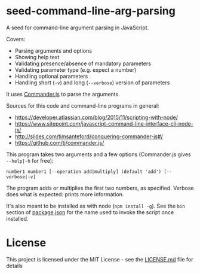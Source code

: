 # seed-command-line-arg-parsing

A seed for command-line argument parsing in JavaScript.

Covers:

- Parsing arguments and options
- Showing help text
- Validating presence/absence of mandatory parameters
- Validating parameter type (e.g. expect a number)
- Handling optional parameters
- Handling short (`-v`) and long (`--verbose`) version of parameters

It uses [Commander.js](https://github.com/tj/commander.js/) to parse the arguments.

Sources for this code and command-line programs in general:

- https://developer.atlassian.com/blog/2015/11/scripting-with-node/
- https://www.sitepoint.com/javascript-command-line-interface-cli-node-js/
- http://slides.com/timsanteford/conquering-commander-js#/
- https://github.com/tj/commander.js/

This program takes two arguments and a few options (Commander.js gives `--help|-h`
for free):

    number1 number1 [--operation add|multiply] (default 'add') [--verbose|-v]

The program adds or multiplies the first two numbers, as specified. Verbose
does what is expected: prints more information.

It's also meant to be installed as with node (`npm install -g`). See the `bin` section
of [package.json](package.json) for the name used to invoke the script once installed.

# License

This project is licensed under the MIT License - see the [LICENSE.md](LICENSE.md) file for details
